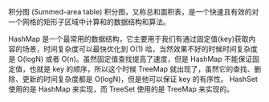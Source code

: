 积分图 (Summed-area table)
积分图，又称总和面积表，是一个快速且有效的对一个网格的矩形子区域中计算和的数据结构和算法。

HashMap 是一个最常用的数据结构，它主要用于我们有通过固定值(key)获取内容的场景，时间复杂度可以最快优化到 O(1) 哈，当然效果不好的时候时间复杂度是 O(logN) 或者 O(n)。虽然固定值查找提高了速度，但是 HashMap 不能保证固定值，也就是 key 的顺序，所以这个时候 TreeMap 就出现了，虽然它的查找、删除、更新的时间复杂度都是 O(logN)，但是他可以保证 key 的有序性。
HashSet 使用的是 HashMap 来实现，而 TreeSet 使用的是 TreeMap 来实现的。
